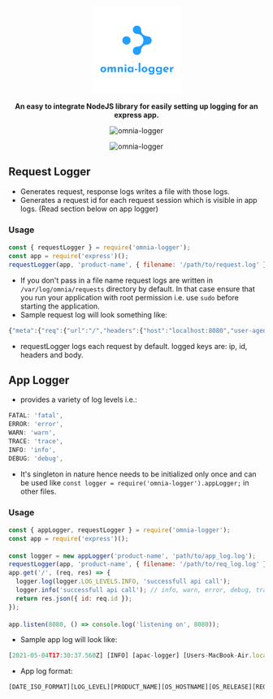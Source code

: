 <p align="center"><img src="https://raw.githubusercontent.com/kartik1998/omnia-logger/master/logo.png" alt="logger"> </p>
<p align="center"><b> An easy to integrate NodeJS library for easily setting up logging for an express app.</b></p>

<p align="center"><img src="https://img.shields.io/badge/omnia-logger-red" alt="omnia-logger"></p>
<p align="center"><img src="https://img.shields.io/badge/simple-logging-brightgreen" alt="omnia-logger"></p>

## Request Logger

- Generates request, response logs writes a file with those logs.
- Generates a request id for each request session which is visible in app logs. (Read section below on app logger)

### Usage

```javascript
const { requestLogger } = require('omnia-logger');
const app = require('express')();
requestLogger(app, 'product-name', { filename: '/path/to/request.log' });
```

- If you don't pass in a file name request logs are written in `/var/log/omnia/requests` directory by default. In that case ensure that you run your application with root permission i.e. use `sudo` before starting the application.
- Sample request log will look something like:

```javascript
{"meta":{"req":{"url":"/","headers":{"host":"localhost:8080","user-agent":"curl/7.64.1","accept":"*/*"},"method":"GET","httpVersion":"1.1","originalUrl":"/","query":{}},"res":{"body":{"id":"1628002145706-24bf4c89-eaff-4bf3-ad90-a6747e4cc8e8"}},"responseTime":0},"level":"info","message":"HTTP GET /"}
```

- requestLogger logs each request by default. logged keys are: ip, id, headers and body.

## App Logger

- provides a variety of log levels i.e.:

```javascript
FATAL: 'fatal',
ERROR: 'error',
WARN: 'warn',
TRACE: 'trace',
INFO: 'info',
DEBUG: 'debug',
```

- It's singleton in nature hence needs to be initialized only once and can be used like `const logger = require('omnia-logger').appLogger;` in other files.

### Usage

```javascript
const { appLogger, requestLogger } = require('omnia-logger');
const app = require('express')();

const logger = new appLogger('product-name', 'path/to/app_log.log');
requestLogger(app, 'product-name', { filename: '/path/to/req_log.log' });
app.get('/', (req, res) => {
  logger.log(logger.LOG_LEVELS.INFO, 'successfull api call');
  logger.info('successfull api call'); // info, warn, error, debug, trace
  return res.json({ id: req.id });
});

app.listen(8080, () => console.log('listening on', 8080));
```

- Sample app log will look like:

```javascript
[2021-05-04T17:30:37.560Z] [INFO] [apac-logger] [Users-MacBook-Air.local] [20.2.0] [1628002145706-24bf4c89-eaff-4bf3-ad90-a6747e4cc8e8] successfull api call
```

- App log format:

```javascript
[DATE_ISO_FORMAT][LOG_LEVEL][PRODUCT_NAME][OS_HOSTNAME][OS_RELEASE][REQUEST_ID] LOG_MESSAGE
```

